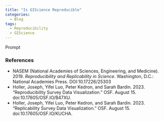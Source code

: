 ```yaml
---
title: "Is GIScience Reproducible"
categories:
  - Blog
tags:
  - Reproducibility
  - GIScience
---
```


Prompt

### References

- NASEM (National Academies of Sciences, Engineering, and Medicine). 2019. *Reproducibility and Replicability in Science*. Washington, D.C.: National Academies Press. DOI:10.17226/25303
- Holler, Joseph, Yifei Luo, Peter Kedron, and Sarah Bardin. 2023. “Reproducibility Survey Data Visualization.” OSF. August 15. doi:10.17605/OSF.IO/B47XU.
- Holler, Joseph, Yifei Luo, Peter Kedron, and Sarah Bardin. 2023. “Replicability Survey Data Visualization.” OSF. August 15. doi:10.17605/OSF.IO/KUCHA.